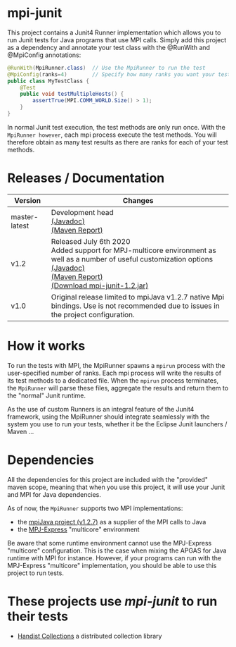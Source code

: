 # mpi-junit

This project contains a Junit4 Runner implementation which allows you to run
Junit tests for Java programs that use MPI calls. Simply add this project as a
dependency and annotate your test class with the @RunWith and @MpiConfig annotations:

```java
@RunWith(MpiRunner.class)  // Use the MpiRunner to run the test
@MpiConfig(ranks=4)        // Specify how many ranks you want your test to run with
public class MyTestClass {
	@Test
	public void testMultipleHosts() {
		assertTrue(MPI.COMM_WORLD.Size() > 1);
	}
}
```

In normal Junit test execution, the test methods are only run once. With the
`MpiRunner however`, each mpi process execute the test methods. You will therefore
obtain as many test results as there are ranks for each of your test methods.

# Releases / Documentation

|Version|Changes|
|-|-|
| master-latest | Development head<br>[(Javadoc)](master-latest/apidocs/index.html)<br>[(Maven Report)](master-latest/index.html) |
| v1.2 | Released July 6th 2020<br>Added support for MPJ-multicore environment as well as a number of useful customization options<br>[(Javadoc)](v1.2/apidocs/index.html)<br>[(Maven Report)](v1.2/index.html)<br>[(Download mpi-junit-1.2.jar)](https://github.com/handist/mpi-junit/releases/download/v1.2/mpi-junit-1.2.jar) |
| v1.0 | Original release limited to mpiJava v1.2.7 native Mpi bindings. Use is not recommended due to issues in the project configuration. |

# How it works

To run the tests with MPI, the MpiRunner spawns a `mpirun` process with the
user-specified number of ranks. Each mpi process will write the results of its
test methods to a dedicated file. When the `mpirun` process terminates, the
`MpiRunner` will parse these files, aggregate the results and return them to
the "normal" Junit runtime.

As the use of custom Runners is an integral feature of the Junit4 framework,
using the MpiRunner should integrate seamlessly with the system you use to run
your tests, whether it be the Eclipse Junit launchers / Maven ...

# Dependencies

All the dependencies for this project are included with the "provided" maven
scope, meaning that when you use this project, it will use your Junit and MPI
for Java dependencies.

As of now, the `MpiRunner` supports two MPI implementations:

+ the [mpiJava project (v1.2.7)](https://sourceforge.net/projects/mpijava/) as a
supplier of the MPI calls to Java
+ the [MPJ-Express](http://mpj-express.org/) "multicore" environment

Be aware that some runtime environment cannot use the MPJ-Express "multicore" configuration.
This is the case when mixing the APGAS for Java runtime with MPI for instance.
However, if your programs can run with the MPJ-Express "multicore" implementation,
you should be able to use this project to run tests.

# These projects use *mpi-junit* to run their tests

+ [Handist Collections](https://handist.github.io/handistCollections/) a distributed
collection library

